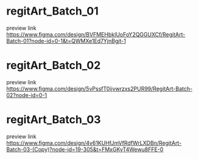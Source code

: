 # regitArt_Batch_01
preview link
https://www.figma.com/design/BVFMEHbkIUoFoY2QGGUXCf/RegitArt-Batch-01?node-id=0-1&t=QWMXe1Ed7YjnBgjt-1

# regitArt_Batch_02
preview link
https://www.figma.com/design/5vPssfT0ijvwrzxs2PUR99/RegitArt-Batch-02?node-id=0-1


# regitArt_Batch_03
preview link
https://www.figma.com/design/4v61KUHfJmVfRdfWrLXDBn/RegitArt-Batch-03-(Copy)?node-id=19-305&t=FMxGKyT4Wewu8FFE-0

